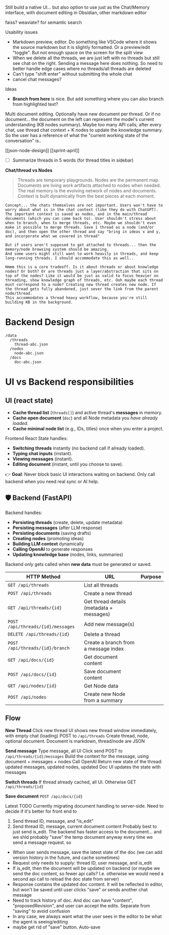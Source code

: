 Still build a native UI... but also option to use just as the Chat/Memory interface, with document 
editing in Obsidian, other markdown editor

faiss? weaviate? for semantic search

Usability issues
- Markdown preview, editor. Do something like VSCode where it shows the source markdown but it is slightly formatted. Or a preview/edit "toggle". But not enough space on the screen for the split view
- When we delete all the threads, we are just left with no threads but still see chat on the right. Sending a message here does nothing. So need to better handle edge cases where no threads/all threads are deleted
- Can't type "shift enter" without submitting the whole chat
- cancel chat messages?

Ideas
- **Branch from here** is nice. But add something where you can also branch from highlighted text?


Multi document editing. Optionally have new document per thread. Or if no document... the document on the left can represent the model's current understanding (KB nodes summary). Maybe too many API calls; after every chat, use thread chat context + K nodes to update the knowledge summary. So the user has a reference of what the "current working state of the conversation" is..

[[json-node-design]]
[[sprint-april]]

- [ ] Summarize threads in 5 words (for thread titles in sidebar)



**Chat/thread vs Nodes**
>Threads are temporary playgrounds. Nodes are the permanent map. Documents are living work artifacts attached to nodes when needed. The real memory is the evolving network of nodes and documents. Context is built dynamically from the best pieces at each moment.

	Concept... the chats themselves are not important. Users won't have to worry about what is in the chat context (like they do with ChatGPT). The important context is saved as nodes, and in the main/thread documents (which you can come back to). User shouldn't stress about when to branch, when to merge threads, etc. Maybe we shouldn't even make it possible to merge threads. Save 1 thread as a node (and/or doc), and then open the other thread and say "bring in ideas x and y, and incorporate what we covered in thread"
	
	But if users aren't supposed to get attached to threads... then the memory/node browsing system should be amazing.
	And some users might still want to work heavily in threads, and keep long-running threads. I should accommodate this as well..
	
	Hmmm this is a core tradeoff. Is it about threads or about knowledge nodes? Or both? Or are threads just a layer/abstraction that sits on top of the nodes? Like it would be just as valid to focus heavier on threading, show knowledge graph of threads, etc. Ooh maybe each thread must correspond to a node? Creating new thread creates new node. If the thread gets fully abandoned, just sever the link from the parent node/thread.
	This accommodates a thread heavy workflow, because you're still building KB in the background.


# Backend Design

```
/data
  /threads
    thread-abc.json
  /nodes
    node-abc.json
  /docs
    doc-abc.json
```

# UI vs Backend responsibilities

## UI (react state)

- **Cache thread list** (`threads[]`) and active thread's **messages** in memory.
- **Cache open document** (`doc`) and all Node metadata you _have already loaded_.
- **Cache minimal node list** (e.g., IDs, titles) once when you enter a project.

Frontend React State handles:
- **Switching threads** instantly (no backend call if already loaded).
- **Typing chat inputs** (instant).
- **Viewing messages** (instant).
- **Editing document** (instant, until you choose to save).

👉 **Goal**: Never block basic UI interactions waiting on backend. Only call backend when you need real sync or AI help.

## 🛡️ Backend (FastAPI)

Backend handles:
- **Persisting threads** (create, delete, update metadata)
- **Persisting messages** (after LLM response)
- **Persisting documents** (saving drafts)
- **Creating nodes** (promoting ideas)
- **Building LLM context** dynamically
- **Calling OpenAI** to generate responses
- **Updating knowledge base** (nodes, links, summaries)

Backend _only_ gets called when **new data** must be generated or saved.

| HTTP Method                       | URL                                      | Purpose |
| --------------------------------- | ---------------------------------------- | ------- |
| `GET /api/threads`                | List all threads                         |         |
| `POST /api/threads`               | Create a new thread                      |         |
| `GET /api/threads/{id}`           | Get thread details (metadata + messages) |         |
| `POST /api/threads/{id}/messages` | Add new message(s)                       |         |
| `DELETE /api/threads/{id}`        | Delete a thread                          |         |
| `POST /api/threads/{id}/branch`   | Create a branch from a message index     |         |
| `GET /api/docs/{id}`              | Get document content                     |         |
| `POST /api/docs/{id}`             | Save document content                    |         |
| `GET /api/nodes/{id}`             | Get Node data                            |         |
| `POST /api/nodes`                 | Create new Node from a summary           |         |

## Flow
**New Thread**
Click new thread
UI shows new thread window immediately, with empty chat (loading)
POST to `/api/threads`
Create thread, node, optional document. Document is markdown, thread/node are JSON

**Send message**
Type message, all UI
Click send
POST to `/api/threads/{id}/messages`
Build the context for the message, using document + messages + nodes
Call OpenAI
Return new state of the thread: updated messages, updated nodes, updated Doc
UI updates the state with messages

**Switch threads**
If thread already cached, all UI. Otherwise GET `/api/threads/{id}`

**Save document**
`POST /api/docs/{id}`




Latest TODO
Currently migrating document handling to server-side. Need to decide if it's better for front end to
1. Send thread ID, message, and "is_edit"
2. Send thread ID, message, current document content
Probably best to just send is_edit. The backend has faster access to the document... and we shld probably "save" the temp document anyway every time we send a message request. so
- When user sends message, save the latest state of the doc (we can add version history in the future, and cache sometimes)
- Request only needs to supply: thread ID, user message, and is_edit
- If is_edit, then the document will be updated on backend (or maybe we send the doc content, so fewer api calls? I.e. otherwise we would need a second api call to reload the doc state from server)
- Response contains the updated doc content. It will be reflected in editor, but won't be saved until user clicks "save" or sends another chat message
- Need to track history of doc. And doc can have "content", "proposedRevision", and user can accept the edits. Separate from "saving" to avoid confusion
- In any case, we always want what the user sees in the editor to be what the agent is seeing/editing
- maybe get rid of "save" button. Auto-save
